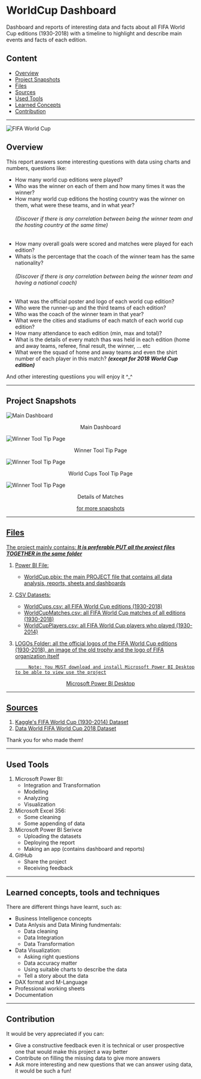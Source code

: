# WorldCup Dashboard
Dashboard and reports of interesting data and facts about all FIFA World Cup editions (1930-2018) 
with a timeline to highlight and describe main events and facts of each edition. 

## Content
- [Overview](https://github.com/yossef-elmahdy/WorldCup-PowerBI/blob/main/README.md#overview)
- [Project Snapshots](https://github.com/yossef-elmahdy/WorldCup-PowerBI/blob/main/README.md#project-snapshots)
- [Files](https://github.com/yossef-elmahdy/WorldCup-PowerBI/blob/main/README.md#files)
- [Sources](https://github.com/yossef-elmahdy/WorldCup-PowerBI/blob/main/README.md#sources)
- [Used Tools](https://github.com/yossef-elmahdy/WorldCup-PowerBI/blob/main/README.md#used-tools)
- [Learned Concepts](https://github.com/yossef-elmahdy/WorldCup-PowerBI/blob/main/README.md#learned-concepts-tools-and-techniques)
- [Contribution](https://github.com/yossef-elmahdy/WorldCup-PowerBI/blob/main/README.md#contribution)

--------------------------------------
![FIFA World Cup](https://www.kick442.com/wp-content/uploads/2020/07/IMG-20200715-WA0059.jpg)
## Overview
This report answers some interesting questions with data using charts and numbers, questions like: 
- How many world cup editions were played?
- Who was the winner on each of them and how many times it was the winner?
- How many world cup editions the hosting country was the winner on them, what were these teams, and in what year? 
        *<h6>(Discover if there is any correlation between being the winner team and the hosting country at the same time)<h6>*
- How many overall goals were scored and matches were played for each edition?
- Whats is the percentage that the coach of the winner team has the same nationality?
        *<h6>(Discover if there is any correlation between being the winner team and having a national coach)</h6>*
- What was the official poster and logo of each world cup edition?
- Who were the runner-up and the third teams of each edition?
- Who was the coach of the winner team in that year?
- What were the cities and stadiums of each match of each world cup edition?
- How many attendance to each edition (min, max and total)?
- What is the details of every match thas was held in each edition (home and away teams, referee, final result, the winner, ... etc
- What were the squad of home and away teams and even the shirt number of each player in this match? ***(except for 2018 World Cup edition)***
  
And other interesting questiions you will enjoy it ^_^

--------------------------------------
## Project Snapshots 
       
![Main Dashboard](https://github.com/yossef-elmahdy/WorldCup-PowerBI/blob/main/World%20Cup/Project%20Snapshots/MainDashboard.jpg)
<p align="center">
    Main Dashboard  
</p>  

![Winner Tool Tip Page](https://github.com/yossef-elmahdy/WorldCup-PowerBI/blob/main/World%20Cup/Project%20Snapshots/Tooltip1.jpg)
<p align="center">
    Winner Tool Tip Page   
</p> 
       
 
![Winner Tool Tip Page](https://github.com/yossef-elmahdy/WorldCup-PowerBI/blob/main/World%20Cup/Project%20Snapshots/Tooltip2.jpg)
<p align="center">
    World Cups Tool Tip Page   
</p> 

![Winner Tool Tip Page](https://github.com/yossef-elmahdy/WorldCup-PowerBI/blob/main/World%20Cup/Project%20Snapshots/MatchesTable.jpg)
<p align="center">
    Details of Matches    
</p> 
       

<p align="center">
       <a href="https://github.com/yossef-elmahdy/WorldCup-PowerBI/tree/main/World%20Cup/Project%20Snapshots">for more snapshots</a)
</p> 


--------------------------------------
## Files
The project mainly contains:      ***It is preferable PUT all the project files TOGETHER in the same folder***
  1. Power BI File: 
     - WorldCup.pbix: the main PROJECT file that contains all data analysis, reports, sheets and dashboards
  2. CSV Datasets: 
     - WorldCups.csv: all FIFA World Cup editions (1930-2018) 
     - WorldCupMatches.csv: all FIFA World Cup matches of all editions (1930-2018) 
     - WorldCupPlayers.csv: all FIFA World Cup players who played (1930-2014)
  3. LOGOs Folder: all the official logos of the FIFA World Cup editions (1930-2018), an image of the old trophy and the logo of FIFA organization itself
              

              Note: You MUST download and install Microsoft Power BI Desktop to be able to view use the project

<p align="center">
       <a href="https://powerbi.microsoft.com/en-us/desktop/">Microsoft Power BI Desktop</a)
</p> 


--------------------------------------
## Sources
1. [Kaggle's FIFA World Cup (1930-2014) Dataset](https://www.kaggle.com/abecklas/fifa-world-cup)
2. [Data World FIFA World Cup 2018 Dataset](https://data.world/rezaghari/fifa-worldcup-2018)

Thank you for who made them! 

---------------------------------------
## Used Tools 
1. Microsoft Power BI: 
   - Integration and Transformation 
   - Modelling
   - Analyzing
   - Visualization 
2. Microsoft Excel 356: 
   - Some cleaning 
   - Some appending of data
3. Microsoft Power BI Serivce 
   - Uploading the datasets 
   - Deploying the report 
   - Making an app (contains dashboard and reports)
4. GitHub
   - Share the project 
   - Receiving feedback 
       
---------------------------------------
## Learned concepts, tools and techniques 
There are different things have learnt, such as: 
- Business Intelligence concepts 
- Data Anlysis and Data Mining fundmentals: 
  - Data cleaning 
  - Data Integration 
  - Data Transformation 
- Data Visualization: 
  - Asking right questions 
  - Data accuracy matter 
  - Using suitable charts to describe the data 
  - Tell a story about the data 
- DAX format and M-Language 
- Professional working sheets 
- Documentation 
       
---------------------------------------       
## Contribution
It would be very appreciated if you can: 
  - Give a constructive feedback even it is technical or user prospective one that would make this project a way better
  - Contribute on filling the missing data to give more answers
  - Ask more interesting and new questions that we can answer using data, it would be such a fun! 





